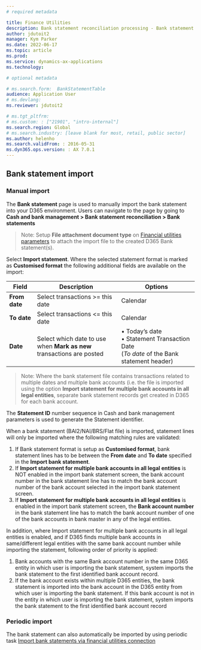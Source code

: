```yaml
---
# required metadata

title: Finance Utilities 
description: Bank statement reconciliation processing - Bank statement import 
author: jdutoit2
manager: Kym Parker
ms.date: 2022-06-17
ms.topic: article
ms.prod: 
ms.service: dynamics-ax-applications
ms.technology: 

# optional metadata

# ms.search.form:  BankStatementTable
audience: Application User
# ms.devlang: 
ms.reviewer: jdutoit2

# ms.tgt_pltfrm: 
# ms.custom: : ["21901", "intro-internal"]
ms.search.region: Global
# ms.search.industry: [leave blank for most, retail, public sector]
ms.author: helenho
ms.search.validFrom: : 2016-05-31
ms.dyn365.ops.version: : AX 7.0.1
---
```


## Bank statement import 

### Manual import
The **Bank statement** page  is used to manually import the bank statement into your D365 environment. 
Users can navigate to the page by going to **Cash and bank management > Bank statement reconciliation > Bank statements**

> Note: Setup **File attachment document type** on [Financial utilities parameters](../../Setup/CASH-AND-BANK-MANAGEMENT/Finance-utilities-parameters.md) to attach the import file to the created D365 Bank statement(s).

Select **Import statement**.
Where the selected statement format is marked as **Customised format** the following additional fields are available on the import:

| **Field**        | **Description**                                               | Options
|-                 |-                                                              |-
| **From date**    | Select transactions >= this date                              | Calendar
| **To date**      | Select transactions <= this date                              | Calendar
| **Date**         | Select which date to use when **Mark as new** <br> transactions are posted | •	Today’s date <br> •	Statement Transaction Date <br> (_To date_ of the Bank statement header)

> Note: Where the bank statement file contains transactions related to multiple dates and multiple bank accounts (i.e. the file is imported using the option **Import statement for multiple bank accounts in all legal entities**, separate bank statement records get created in D365 for each bank account. 

The **Statement ID** number sequence in Cash and bank management parameters is used to generate the Statement identifier. 

When a bank statement (BAI2/NAI/BRS/Flat file) is imported, statement lines will only be imported where the following matching rules are validated:  
1.	If Bank statement format is setup as **Customised format**, bank statement lines has to be between the **From date** and **To date** specified in the **Import bank statement**.  
2.	If **Import statement for multiple bank accounts in all legal entities** is NOT enabled in the import bank statement screen, the bank account number in the bank statement line has to match the bank account number of the bank account selected in the import bank statement screen. 
3.	If **Import statement for multiple bank accounts in all legal entities** is enabled in the import bank statement screen, the **Bank account number** in the bank statement line has to match the bank account number of one of the bank accounts in bank master in any of the legal entities. <br>

In addition, where Import statement for multiple bank accounts in all legal entities is enabled, and if D365 finds multiple bank accounts in same/different legal entities with the same bank account number while importing the statement, following order of priority is applied: 
1.	Bank accounts with the same Bank account number in the same D365 entity in which user is importing the bank statement, system imports the bank statement to the first identified bank account record. 
2.	If the bank account exists within multiple D365 entities, the bank statement is imported into the bank account in the D365 entity from which user is importing the bank statement. If this bank account is not in the entity in which user is importing the bank statement, system imports the bank statement to the first identified bank account record 

### Periodic import

The bank statement can also automatically be imported by using periodic task [Import bank statements via financial utilities connection](../Setup/CASH-AND-BANK-MANAGEMENT/Bank-statement-import.md)
